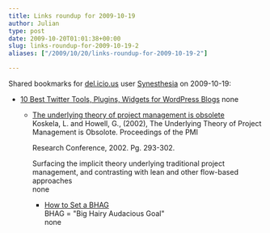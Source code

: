 ```yaml
---
title: Links roundup for 2009-10-19
author: Julian
type: post
date: 2009-10-20T01:01:38+00:00
slug: links-roundup-for-2009-10-19-2 
aliases: ["/2009/10/20/links-roundup-for-2009-10-19-2"]

---
```

Shared bookmarks for [del.icio.us][1] user [Synesthesia][2] on 2009-10-19:

  * [10 Best Twitter Tools, Plugins, Widgets for WordPress Blogs][3] 
    none</li> 
    
      * [The underlying theory of project management is obsolete][4]  
        Koskela, L. and Howell, G., (2002), The Underlying Theory of Project Management is Obsolote. Proceedings of the PMI
  
        Research Conference, 2002. Pg. 293-302.</p> 
        Surfacing the implicit theory underlying traditional project management, and contrasting with lean and other flow-based approaches  
        none</li> 
        
          * [How to Set a BHAG][5]  
            BHAG = "Big Hairy Audacious Goal"  
            none</ul>

 [1]: https://del.icio.us/
 [2]: https://del.icio.us/synesthesia
 [3]: https://www.quickonlinetips.com/archives/2007/04/10-best-twitter-tools-for-wordpress-blogs
 [4]: https://www.leanconstruction.org/pdf/ObsoleteTheory.pdf
 [5]: https://www.openforum.com/idea-hub/topics/the-world/article/how-to-set-a-bhag-matthew-e-may